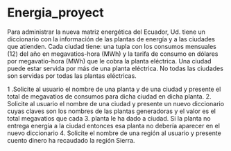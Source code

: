 # Energia_proyect
Para administrar la nueva matriz energética del Ecuador, Ud. tiene un diccionario con la información de las plantas de energía y a las ciudades que atienden. Cada ciudad tiene: una tupla con los consumos mensuales (12) del año en megavatios-hora (MWh) y la tarifa de consumo en dólares por megavatio-hora (MWh) que le cobra la planta eléctrica. Una ciudad puede estar servida por más de una planta eléctrica. No todas las ciudades son servidas por todas las plantas eléctricas.

1 .Solicite al usuario el nombre de una planta y de una ciudad y presente el total de megavatios de consumos para dicha ciudad en dicha planta.
2. Solicite al usuario el nombre de una ciudad y presente un nuevo diccionario cuyas claves son los nombres de las plantas generadoras y el valor es el total megavatios que cada 3. planta le ha dado a ciudad. Si la planta no entrega energía a la ciudad entonces esa planta no debería aparecer en el nuevo diccionario
4. Solicite el nombre de una región al usuario y presente cuento dinero ha recaudado la región Sierra.
